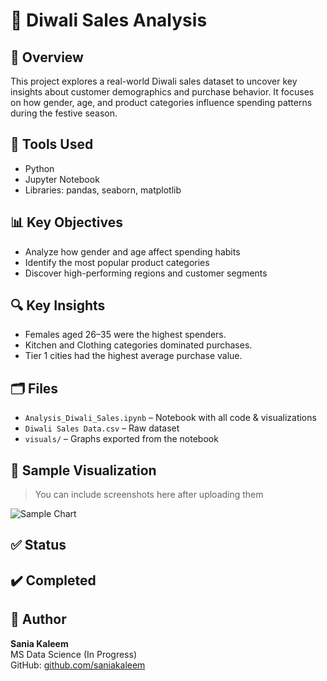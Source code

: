 # 🎇 Diwali Sales Analysis

## 📄 Overview
This project explores a real-world Diwali sales dataset to uncover key insights about customer demographics and purchase behavior. It focuses on how gender, age, and product categories influence spending patterns during the festive season.

## 🧰 Tools Used
- Python
- Jupyter Notebook
- Libraries: pandas, seaborn, matplotlib

## 📊 Key Objectives
- Analyze how gender and age affect spending habits
- Identify the most popular product categories
- Discover high-performing regions and customer segments

## 🔍 Key Insights
- Females aged 26–35 were the highest spenders.
- Kitchen and Clothing categories dominated purchases.
- Tier 1 cities had the highest average purchase value.

## 🗂 Files
- `Analysis_Diwali_Sales.ipynb` – Notebook with all code & visualizations
- `Diwali Sales Data.csv` – Raw dataset
- `visuals/` – Graphs exported from the notebook

## 🧾 Sample Visualization
> You can include screenshots here after uploading them

![Sample Chart](visuals/sales_by_age.png)

## ✅ Status
✔️ Completed  
---

## 👤 Author
**Sania Kaleem**  
MS Data Science (In Progress)  
GitHub: [github.com/saniakaleem](https://github.com/saniakaleem)

